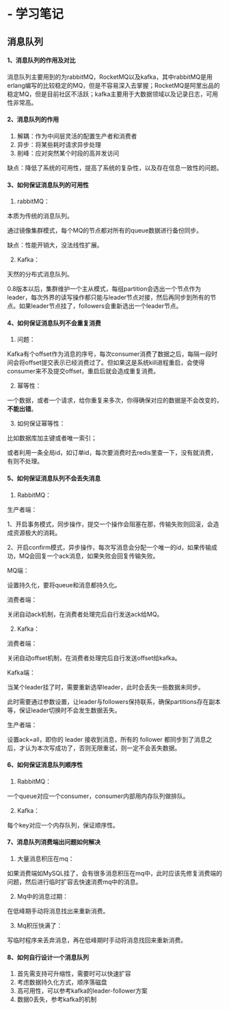 # - 学习笔记

## 消息队列

#### 1、消息队列的作用及对比

消息队列主要用到的为rabbitMQ，RocketMQ以及kafka，其中rabbitMQ是用erlang编写的比较稳定的MQ，但是不容易深入去掌握；RocketMQ是阿里出品的稳定MQ，但是目前社区不活跃；kafka主要用于大数据领域以及记录日志，可用性非常高。

 

#### 2、消息队列的作用

1. 解耦：作为中间层灵活的配置生产者和消费者
2. 异步：将某些耗时请求异步处理
3. 削峰：应对突然某个时段的高并发访问

缺点：降低了系统的可用性，提高了系统的复杂性，以及存在信息一致性的问题。

 

#### 3、如何保证消息队列的可用性

1. rabbitMQ：

本质为传统的消息队列。

通过镜像集群模式，每个MQ的节点都对所有的queue数据进行备份同步。

缺点：性能开销大，没法线性扩展。

2. Kafka：

天然的分布式消息队列。

0.8版本以后，集群维护一个主从模式，每组partition会选出一个节点作为leader，每次外界的读写操作都只能与leader节点对接，然后再同步到所有的节点。如果leader节点挂了，followers会重新选出一个leader节点。

 

#### 4、如何保证消息队列不会重复消费

1. 问题：

Kafka有个offset作为消息的序号，每次consumer消费了数据之后，每隔一段时间会将offset提交表示已经消费过了。但如果这是系统kill进程重启，会使得consumer来不及提交offset，重启后就会造成重复消费。

2. 幂等性：

一个数据，或者一个请求，给你重复来多次，你得确保对应的数据是不会改变的，**不能出错**。

3. 如何保证幂等性：

比如数据库加主键或者唯一索引；

或者利用一条全局id，如订单id，每次要消费时去redis里查一下，没有就消费，有则不处理。

 

#### 5、如何保证消息队列不会丢失消息

1. RabbitMQ：

生产者端：

1、开启事务模式，同步操作，提交一个操作会阻塞在那，传输失败则回滚，会造成资源极大的消耗。

2、开启confirm模式，异步操作，每次写消息会分配一个唯一的id，如果传输成功，MQ会回复一个ack消息，如果失败会回复传输失败。

MQ端：

设置持久化，要将queue和消息都持久化。

消费者端：

关闭自动ack机制，在消费者处理完后自行发送ack给MQ。

 
2. Kafka：

消费者端：

关闭自动offset机制，在消费者处理完后自行发送offset给kafka。

Kafka端：

当某个leader挂了时，需要重新选举leader，此时会丢失一些数据未同步。

此时需要通过参数设置，让leader与followers保持联系，确保partitions存在副本等，保证leader切换时不会发生数据丢失。

生产者端：

设置ack=all，即你的 leader 接收到消息，所有的 follower 都同步到了消息之后，才认为本次写成功了，否则无限重试，则一定不会丢失数据。

 

#### 6、如何保证消息队列顺序性

1. RabbitMQ：

一个queue对应一个consumer，consumer内部用内存队列做排队。

2. Kafka：

每个key对应一个内存队列，保证顺序性。



#### 7、消息队列消费端出问题如何解决

1. 大量消息积压在mq：

如果消费端如MySQL挂了，会有很多消息积压在mq中，此时应该先修复消费端的问题，然后进行临时扩容去快速消费mq中的消息。

2. Mq中的消息过期：

在低峰期手动将消息找出来重新消费。

3. Mq积压快满了：

写临时程序来丢弃消息，再在低峰期时手动将消息找回来重新消费。

 

#### 8、如何自行设计一个消息队列

1. 首先需支持可升缩性，需要时可以快速扩容
2. 考虑数据持久化方式，顺序落磁盘
3. 高可用性，可以参考kafka的leader-follower方案
4. 数据0丢失，参考kafka的机制

 
